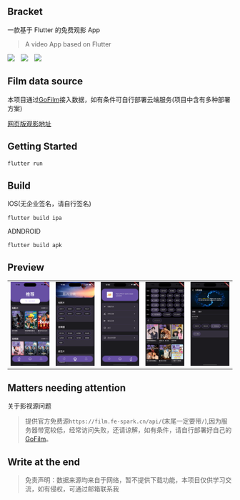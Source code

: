 ## Bracket

一款基于 Flutter 的免费观影 App

> A video App based on Flutter

<img style="margin-right: 10px" src="https://img.shields.io/badge/dart-v3.2.6%20(stable)-blue"> <img style="margin-right: 10px"  src="https://img.shields.io/badge/flutter-v3.16.9-red"> <img 
style="margin-right: 10px" src="https://img.shields.io/badge/fvm-v2.4.1-yellow">

## Film data source

本项目通过[GoFilm](https://github.com/ProudMuBai/GoFilm)接入数据，如有条件可自行部署云端服务(项目中含有多种部署方案)

[网页版观影地址](https://film.fe-spark.cn/)

## Getting Started

```
flutter run
```

## Build

IOS(无企业签名，请自行签名)

```
flutter build ipa
```

ADNDROID

```
flutter build apk
```

## Preview

<table>
  <tr>
      <td>
         <img width="250px" src="./preview/推荐.png">
      </td>
      <td>
         <img width="250px" src="./preview/分类.png">
      </td>
      <td>
         <img width="250px" src="./preview/我的.png">
      </td>
      <td>
         <img width="250px" src="./preview/筛选.png">
      </td>
      <td>
         <img width="250px" src="./preview/播放页.png">
      </td>
   </tr>
</table>

## Matters needing attention

关于影视源问题

> 提供官方免费源`https://film.fe-spark.cn/api/`(末尾一定要带`/`),因为服务器带宽较低，经常访问失败，还请谅解，如有条件，请自行部署好自己的[GoFilm](https://github.com/ProudMuBai/GoFilm)。

## Write at the end

> 免责声明：数据来源均来自于网络，暂不提供下载功能，本项目仅供学习交流，如有侵权，可通过邮箱联系我
